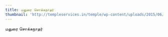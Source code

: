 ```yaml
---
title: மதுரை சொக்கநாதர்
thumbnail: 'http://templeservices.in/temple/wp-content/uploads/2015/06/G_T4_1507.jpg'
---
```

மதுரை சொக்கநாதர்